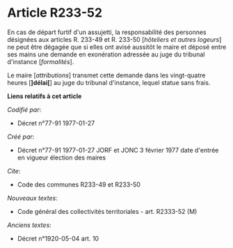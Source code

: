 # Article R233-52

En cas de départ furtif d'un assujetti, la responsabilité des personnes désignées aux articles R. 233-49 et R. 233-50
[*hôteliers et autres logeurs*] ne peut être dégagée que si elles ont avisé aussitôt le maire et déposé entre ses mains une
demande en exonération adressée au juge du tribunal d'instance [*formalités*]. 

Le maire [*attributions*] transmet cette demande dans les vingt-quatre heures [**]délai[**] au juge du tribunal d'instance,
lequel statue sans frais.

**Liens relatifs à cet article**

_Codifié par_:

  - Décret n°77-91 1977-01-27

_Créé par_:

  - Décret n°77-91 1977-01-27 JORF et JONC 3 février 1977 date d'entrée en vigueur élection des maires

_Cite_:

  - Code des communes R233-49 et R233-50

_Nouveaux textes_:

  - Code général des collectivités territoriales - art. R2333-52 (M)

_Anciens textes_:

  - Décret n°1920-05-04 art. 10
